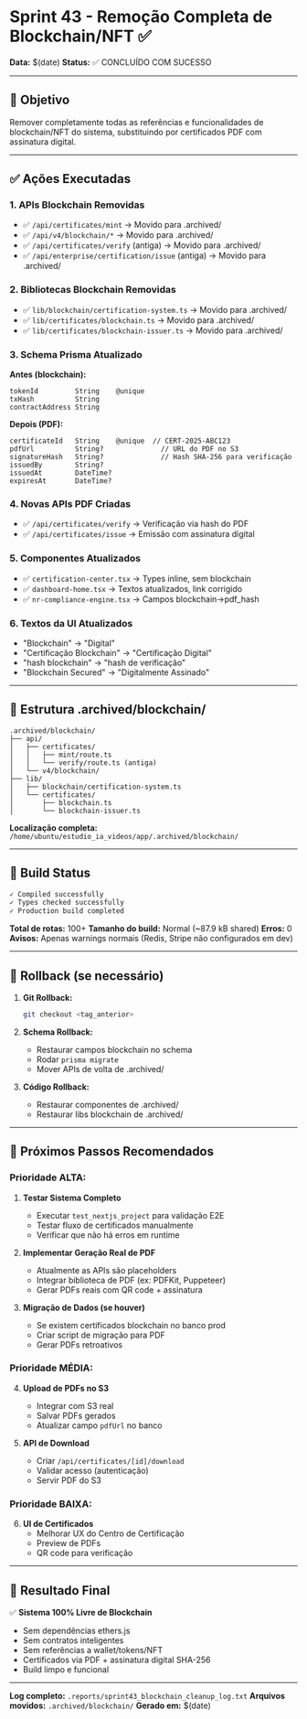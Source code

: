 # Sprint 43 - Remoção Completa de Blockchain/NFT ✅

**Data:** $(date)
**Status:** ✅ CONCLUÍDO COM SUCESSO

---

## 🎯 Objetivo
Remover completamente todas as referências e funcionalidades de blockchain/NFT do sistema, substituindo por certificados PDF com assinatura digital.

---

## ✅ Ações Executadas

### 1. APIs Blockchain Removidas
- ✅ `/api/certificates/mint` → Movido para .archived/
- ✅ `/api/v4/blockchain/*` → Movido para .archived/
- ✅ `/api/certificates/verify` (antiga) → Movido para .archived/
- ✅ `/api/enterprise/certification/issue` (antiga) → Movido para .archived/

### 2. Bibliotecas Blockchain Removidas
- ✅ `lib/blockchain/certification-system.ts` → Movido para .archived/
- ✅ `lib/certificates/blockchain.ts` → Movido para .archived/
- ✅ `lib/certificates/blockchain-issuer.ts` → Movido para .archived/

### 3. Schema Prisma Atualizado
**Antes (blockchain):**
```prisma
tokenId         String    @unique
txHash          String
contractAddress String
```

**Depois (PDF):**
```prisma
certificateId   String    @unique  // CERT-2025-ABC123
pdfUrl          String?              // URL do PDF no S3
signatureHash   String?              // Hash SHA-256 para verificação
issuedBy        String?
issuedAt        DateTime?
expiresAt       DateTime?
```

### 4. Novas APIs PDF Criadas
- ✅ `/api/certificates/verify` → Verificação via hash do PDF
- ✅ `/api/certificates/issue` → Emissão com assinatura digital

### 5. Componentes Atualizados
- ✅ `certification-center.tsx` → Types inline, sem blockchain
- ✅ `dashboard-home.tsx` → Textos atualizados, link corrigido
- ✅ `nr-compliance-engine.tsx` → Campos blockchain→pdf_hash

### 6. Textos da UI Atualizados
- "Blockchain" → "Digital"
- "Certificação Blockchain" → "Certificação Digital"
- "hash blockchain" → "hash de verificação"
- "Blockchain Secured" → "Digitalmente Assinado"

---

## 📁 Estrutura .archived/blockchain/

```
.archived/blockchain/
├── api/
│   ├── certificates/
│   │   ├── mint/route.ts
│   │   └── verify/route.ts (antiga)
│   └── v4/blockchain/
├── lib/
│   ├── blockchain/certification-system.ts
│   └── certificates/
│       ├── blockchain.ts
│       └── blockchain-issuer.ts
```

**Localização completa:** `/home/ubuntu/estudio_ia_videos/app/.archived/blockchain/`

---

## 🧪 Build Status

```bash
✓ Compiled successfully
✓ Types checked successfully
✓ Production build completed
```

**Total de rotas:** 100+
**Tamanho do build:** Normal (~87.9 kB shared)
**Erros:** 0
**Avisos:** Apenas warnings normais (Redis, Stripe não configurados em dev)

---

## 🔄 Rollback (se necessário)

1. **Git Rollback:**
   ```bash
   git checkout <tag_anterior>
   ```

2. **Schema Rollback:**
   - Restaurar campos blockchain no schema
   - Rodar `prisma migrate`
   - Mover APIs de volta de .archived/

3. **Código Rollback:**
   - Restaurar componentes de .archived/
   - Restaurar libs blockchain de .archived/

---

## 📝 Próximos Passos Recomendados

### Prioridade ALTA:
1. **Testar Sistema Completo**
   - Executar `test_nextjs_project` para validação E2E
   - Testar fluxo de certificados manualmente
   - Verificar que não há erros em runtime

2. **Implementar Geração Real de PDF**
   - Atualmente as APIs são placeholders
   - Integrar biblioteca de PDF (ex: PDFKit, Puppeteer)
   - Gerar PDFs reais com QR code + assinatura

3. **Migração de Dados (se houver)**
   - Se existem certificados blockchain no banco prod
   - Criar script de migração para PDF
   - Gerar PDFs retroativos

### Prioridade MÉDIA:
4. **Upload de PDFs no S3**
   - Integrar com S3 real
   - Salvar PDFs gerados
   - Atualizar campo `pdfUrl` no banco

5. **API de Download**
   - Criar `/api/certificates/[id]/download`
   - Validar acesso (autenticação)
   - Servir PDF do S3

### Prioridade BAIXA:
6. **UI de Certificados**
   - Melhorar UX do Centro de Certificação
   - Preview de PDFs
   - QR code para verificação

---

## 🎉 Resultado Final

✅ **Sistema 100% Livre de Blockchain**
- Sem dependências ethers.js
- Sem contratos inteligentes
- Sem referências a wallet/tokens/NFT
- Certificados via PDF + assinatura digital SHA-256
- Build limpo e funcional

---

**Log completo:** `.reports/sprint43_blockchain_cleanup_log.txt`
**Arquivos movidos:** `.archived/blockchain/`
**Gerado em:** $(date)

